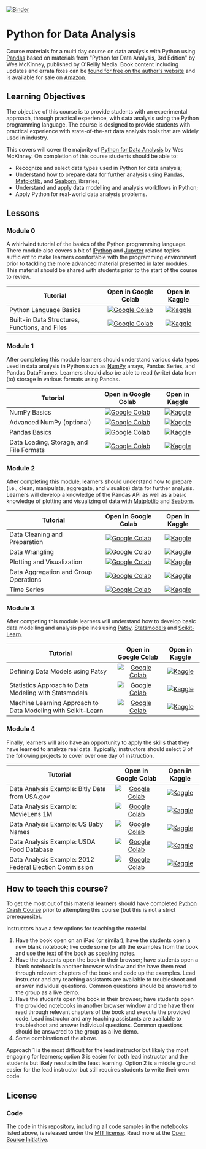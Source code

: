 [![Binder](https://mybinder.org/badge_logo.svg)](https://mybinder.org/v2/gh/KAUST-Academy/python-for-data-analysis/november-2022)

# Python for Data Analysis

Course materials for a multi day course on data analysis with Python using [Pandas](https://pandas.pydata.org/) based on materials  from "Python for Data Analysis, 3rd Edition" by Wes McKinney, published by O'Reilly Media. Book content including updates and errata fixes can be [found for free on the author's website][6] and is available for sale on [Amazon][1].

## Learning Objectives

The objective of this course is to provide students with an experimental approach, through practical experience, with data analysis using the Python programming language. The course is designed to provide students with practical experience with state-of-the-art data analysis tools that are widely used in industry. 
 
This covers will cover the majority of [Python for Data Analysis][6] by Wes McKinney. On completion of this course students should be able to: 

* Recognize and select data types used in Python for data analysis;
* Understand how to prepare data for further analysis using [Pandas](https://pandas.pydata.org), [Matplotlib](https://matplotlib.org), and [Seaborn ](https://seaborn.pydata.org) libraries;
* Understand and apply data modelling and analysis workflows in Python; 
* Apply Python for real-world data analysis problems. 

## Lessons

### Module 0

A whirlwind tutorial of the basics of the Python programming language. There module also covers a bit of [IPython](https://ipython.org/) and [Jupyter](https://jupyter.org/) related topics sufficient to make learners comfortable with the programming environment prior to tackling the more advanced material presented in later modules. This material should be shared with students prior to the start of the course to review.

| **Tutorial** | **Open in Google Colab** | **Open in Kaggle** |
|--------------|:------------------------:|:------------------:|
| Python Language Basics | [![Google Colab](https://colab.research.google.com/assets/colab-badge.svg)](https://colab.research.google.com/github/KAUST-Academy/python-for-data-analysis/blob/november-2022/module-0/ch02.ipynb) | [![Kaggle](https://kaggle.com/static/images/open-in-kaggle.svg)](https://kaggle.com/kernels/welcome?src=https://github.com/KAUST-Academy/python-for-data-analysis/blob/november-2022/module-0/ch02.ipynb) | 
| Built-in Data Structures, Functions, and Files | [![Google Colab](https://colab.research.google.com/assets/colab-badge.svg)](https://colab.research.google.com/github/KAUST-Academy/python-for-data-analysis/blob/november-2022/module-0/ch03.ipynb) | [![Kaggle](https://kaggle.com/static/images/open-in-kaggle.svg)](https://kaggle.com/kernels/welcome?src=https://github.com/KAUST-Academy/python-for-data-analysis/blob/november-2022/module-0/ch03.ipynb) | 

### Module 1

After completing this module learners should understand various data types used in data analysis in Python such as [NumPy](https://numpy.org/) arrays, Pandas Series, and Pandas DataFrames. Learners should also be able to read (write) data from (to) storage in various formats using Pandas.  

| **Tutorial** | **Open in Google Colab** | **Open in Kaggle** |
|--------------|:------------------------:|:------------------:|
| NumPy Basics | [![Google Colab](https://colab.research.google.com/assets/colab-badge.svg)](https://colab.research.google.com/github/KAUST-Academy/python-for-data-analysis/blob/november-2022/module-1/ch04.ipynb) | [![Kaggle](https://kaggle.com/static/images/open-in-kaggle.svg)](https://kaggle.com/kernels/welcome?src=https://github.com/KAUST-Academy/python-for-data-analysis/blob/november-2022/module-1/ch04.ipynb) | 
| Advanced NumPy (optional) | [![Google Colab](https://colab.research.google.com/assets/colab-badge.svg)](https://colab.research.google.com/github/KAUST-Academy/python-for-data-analysis/blob/november-2022/module-1/appb.ipynb) | [![Kaggle](https://kaggle.com/static/images/open-in-kaggle.svg)](https://kaggle.com/kernels/welcome?src=https://github.com/KAUST-Academy/python-for-data-analysis/blob/november-2022/module-1/appb.ipynb) | 
| Pandas Basics | [![Google Colab](https://colab.research.google.com/assets/colab-badge.svg)](https://colab.research.google.com/github/KAUST-Academy/python-for-data-analysis/blob/november-2022/module-1/ch05.ipynb) | [![Kaggle](https://kaggle.com/static/images/open-in-kaggle.svg)](https://kaggle.com/kernels/welcome?src=https://github.com/KAUST-Academy/python-for-data-analysis/blob/november-2022/module-1/ch05.ipynb) | 
| Data Loading, Storage, and File Formats | [![Google Colab](https://colab.research.google.com/assets/colab-badge.svg)](https://colab.research.google.com/github/KAUST-Academy/python-for-data-analysis/blob/november-2022/module-1/ch06.ipynb) | [![Kaggle](https://kaggle.com/static/images/open-in-kaggle.svg)](https://kaggle.com/kernels/welcome?src=https://github.com/KAUST-Academy/python-for-data-analysis/blob/november-2022/module-1/ch06.ipynb) | 

### Module 2

After completing this module, learners should understand how to prepare (i.e., clean, manipulate, aggregate, and visualize) data for further analysis. Learners will develop a knowledge of the Pandas API as well as a basic knowledge of plotting and visualizing of data with [Matplotlib](https://matplotlib.org/) and [Seaborn](https://seaborn.pydata.org/).


| **Tutorial** | **Open in Google Colab** | **Open in Kaggle** |
|--------------|:------------------------:|:------------------:|
| Data Cleaning and Preparation | [![Google Colab](https://colab.research.google.com/assets/colab-badge.svg)](https://colab.research.google.com/github/KAUST-Academy/python-for-data-analysis/blob/november-2022/module-2/ch07.ipynb) | [![Kaggle](https://kaggle.com/static/images/open-in-kaggle.svg)](https://kaggle.com/kernels/welcome?src=https://github.com/KAUST-Academy/python-for-data-analysis/blob/november-2022/module-2/ch07.ipynb) | 
| Data Wrangling | [![Google Colab](https://colab.research.google.com/assets/colab-badge.svg)](https://colab.research.google.com/github/KAUST-Academy/python-for-data-analysis/blob/november-2022/module-2/ch08.ipynb) | [![Kaggle](https://kaggle.com/static/images/open-in-kaggle.svg)](https://kaggle.com/kernels/welcome?src=https://github.com/KAUST-Academy/python-for-data-analysis/blob/november-2022/module-2/ch08.ipynb) | 
| Plotting and Visualization | [![Google Colab](https://colab.research.google.com/assets/colab-badge.svg)](https://colab.research.google.com/github/KAUST-Academy/python-for-data-analysis/blob/november-2022/module-2/ch09.ipynb) | [![Kaggle](https://kaggle.com/static/images/open-in-kaggle.svg)](https://kaggle.com/kernels/welcome?src=https://github.com/KAUST-Academy/python-for-data-analysis/blob/november-2022/module-2/ch09.ipynb) | 
| Data Aggregation and Group Operations | [![Google Colab](https://colab.research.google.com/assets/colab-badge.svg)](https://colab.research.google.com/github/KAUST-Academy/python-for-data-analysis/blob/november-2022/module-2/ch10.ipynb) | [![Kaggle](https://kaggle.com/static/images/open-in-kaggle.svg)](https://kaggle.com/kernels/welcome?src=https://github.com/KAUST-Academy/python-for-data-analysis/blob/november-2022/module-2/ch10.ipynb) | 
| Time Series | [![Google Colab](https://colab.research.google.com/assets/colab-badge.svg)](https://colab.research.google.com/github/KAUST-Academy/python-for-data-analysis/blob/november-2022/module-2/ch11.ipynb) | [![Kaggle](https://kaggle.com/static/images/open-in-kaggle.svg)](https://kaggle.com/kernels/welcome?src=https://github.com/KAUST-Academy/python-for-data-analysis/blob/november-2022/module-2/ch11.ipynb) | 

### Module 3

After competing this module learners will understand how to develop basic data modelling and analysis pipelines using [Patsy](https://patsy.readthedocs.io/en/latest/), [Statsmodels](https://www.statsmodels.org/stable/index.html) and [Scikit-Learn](https://scikit-learn.org/stable/).

| **Tutorial** | **Open in Google Colab** | **Open in Kaggle** |
|--------------|:------------------------:|:------------------:|
| Defining Data Models using Patsy | [![Google Colab](https://colab.research.google.com/assets/colab-badge.svg)](https://colab.research.google.com/github/KAUST-Academy/python-for-data-analysis/blob/november-2022/module-3/ch12.ipynb) | [![Kaggle](https://kaggle.com/static/images/open-in-kaggle.svg)](https://kaggle.com/kernels/welcome?src=https://github.com/KAUST-Academy/python-for-data-analysis/blob/november-2022/module-3/ch12.ipynb) | 
| Statistics Approach to Data Modeling with Statsmodels | [![Google Colab](https://colab.research.google.com/assets/colab-badge.svg)](https://colab.research.google.com/github/KAUST-Academy/python-for-data-analysis/blob/november-2022/module-3/ch12-2.ipynb) | [![Kaggle](https://kaggle.com/static/images/open-in-kaggle.svg)](https://kaggle.com/kernels/welcome?src=https://github.com/KAUST-Academy/python-for-data-analysis/blob/november-2022/module-3/ch12-2.ipynb) | 
| Machine Learning Approach to Data Modeling with Scikit-Learn| [![Google Colab](https://colab.research.google.com/assets/colab-badge.svg)](https://colab.research.google.com/github/KAUST-Academy/python-for-data-analysis/blob/november-2022/module-3/ch12-3.ipynb) | [![Kaggle](https://kaggle.com/static/images/open-in-kaggle.svg)](https://kaggle.com/kernels/welcome?src=https://github.com/KAUST-Academy/python-for-data-analysis/blob/november-2022/module-3/ch12-3.ipynb) | 

### Module 4

Finally, learners will also have an opportunity to apply the skills that they have learned to analyze real data. Typically, instructors should select 3 of the following projects to cover over one day of instruction.

| **Tutorial** | **Open in Google Colab** | **Open in Kaggle** |
|--------------|:------------------------:|:------------------:|
| Data Analysis Example: Bitly Data from USA.gov | [![Google Colab](https://colab.research.google.com/assets/colab-badge.svg)](https://colab.research.google.com/github/KAUST-Academy/python-for-data-analysis/blob/november-2022/module-4/ch13.ipynb) | [![Kaggle](https://kaggle.com/static/images/open-in-kaggle.svg)](https://kaggle.com/kernels/welcome?src=https://github.com/KAUST-Academy/python-for-data-analysis/blob/november-2022/module-4/ch13.ipynb) | 
| Data Analysis Example: MovieLens 1M | [![Google Colab](https://colab.research.google.com/assets/colab-badge.svg)](https://colab.research.google.com/github/KAUST-Academy/python-for-data-analysis/blob/main/module-4/ch13-2.ipynb) | [![Kaggle](https://kaggle.com/static/images/open-in-kaggle.svg)](https://kaggle.com/kernels/welcome?src=https://github.com/KAUST-Academy/python-for-data-analysis/blob/main/module-4/ch13-2.ipynb) | 
| Data Analysis Example: US Baby Names | [![Google Colab](https://colab.research.google.com/assets/colab-badge.svg)](https://colab.research.google.com/github/KAUST-Academy/python-for-data-analysis/blob/november-2022/module-4/ch13-3.ipynb) | [![Kaggle](https://kaggle.com/static/images/open-in-kaggle.svg)](https://kaggle.com/kernels/welcome?src=https://github.com/KAUST-Academy/python-for-data-analysis/blob/november-2022/module-4/ch13-3.ipynb) | 
| Data Analysis Example: USDA Food Database | [![Google Colab](https://colab.research.google.com/assets/colab-badge.svg)](https://colab.research.google.com/github/KAUST-Academy/python-for-data-analysis/blob/november-2022/module-4/ch13-4.ipynb) | [![Kaggle](https://kaggle.com/static/images/open-in-kaggle.svg)](https://kaggle.com/kernels/welcome?src=https://github.com/KAUST-Academy/python-for-data-analysis/blob/november-2022/module-4/ch13-4.ipynb) | 
| Data Analysis Example: 2012 Federal Election Commission | [![Google Colab](https://colab.research.google.com/assets/colab-badge.svg)](https://colab.research.google.com/github/KAUST-Academy/python-for-data-analysis/blob/november-2022/module-4/ch13-5.ipynb) | [![Kaggle](https://kaggle.com/static/images/open-in-kaggle.svg)](https://kaggle.com/kernels/welcome?src=https://github.com/KAUST-Academy/python-for-data-analysis/blob/november-2022/module-4/ch13-5.ipynb) | 

## How to teach this course?

To get the most out of this material learners should have completed [Python Crash Course](https://github.com/KAUST-Academy/python-crash-course) prior to attempting this course (but this is not a strict prerequesite). 

Instructors have a few options for teaching the material. 

1. Have the book open on an iPad (or similar); have the students open a new blank notebook; live code some (or all) the examples from the book and use the text of the book as speaking notes.
2. Have the students open the book in their browser; have students open a blank notebook in another browser window and the have them read through relevant chapters of the book and code up the examples. Lead instructor and any teaching assistants are available to troubleshoot and answer individual questions. Common questions should be answered to the group as a live demo.
3. Have the students open the book in their browser; have students open the provided notebooks in another browser window and the have them read through relevant chapters of the book and execute the provided code. Lead instructor and any teaching assistants are available to troubleshoot and answer individual questions. Common questions should be answered to the group as a live demo.
4. Some combination of the above.

Approach 1 is the most difficult for the lead instructor but likely the most engaging for learners; option 3 is easier for both lead instructor and the students but likely results in the least learning. Option 2 is a middle ground: easier for the lead instructor but still requires students to write their own code. 

## License

### Code

The code in this repository, including all code samples in the notebooks listed
above, is released under the [MIT license](LICENSE-CODE). Read more at the
[Open Source Initiative](https://opensource.org/licenses/MIT).

[1]: https://amzn.to/3DyLaJc
[6]: https://wesmckinney.com/book/
